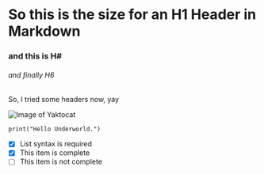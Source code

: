 # So this is the size for an H1 Header in Markdown #
### and this is H# ###
###### and finally H6 ######

So, I tried some headers now, yay

![Image of Yaktocat](https://octodex.github.com/images/yaktocat.png)

```
print("Hello Underworld.")
```
- [x] List syntax is required
- [x] This item is complete
- [ ] This item is not complete

